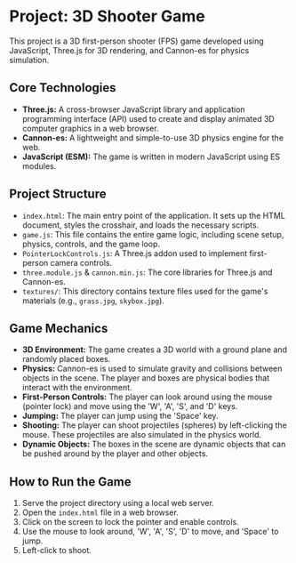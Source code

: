 
# Project: 3D Shooter Game

This project is a 3D first-person shooter (FPS) game developed using JavaScript, Three.js for 3D rendering, and Cannon-es for physics simulation.

## Core Technologies

*   **Three.js:** A cross-browser JavaScript library and application programming interface (API) used to create and display animated 3D computer graphics in a web browser.
*   **Cannon-es:** A lightweight and simple-to-use 3D physics engine for the web.
*   **JavaScript (ESM):** The game is written in modern JavaScript using ES modules.

## Project Structure

*   `index.html`: The main entry point of the application. It sets up the HTML document, styles the crosshair, and loads the necessary scripts.
*   `game.js`: This file contains the entire game logic, including scene setup, physics, controls, and the game loop.
*   `PointerLockControls.js`: A Three.js addon used to implement first-person camera controls.
*   `three.module.js` & `cannon.min.js`: The core libraries for Three.js and Cannon-es.
*   `textures/`: This directory contains texture files used for the game's materials (e.g., `grass.jpg`, `skybox.jpg`).

## Game Mechanics

*   **3D Environment:** The game creates a 3D world with a ground plane and randomly placed boxes.
*   **Physics:** Cannon-es is used to simulate gravity and collisions between objects in the scene. The player and boxes are physical bodies that interact with the environment.
*   **First-Person Controls:** The player can look around using the mouse (pointer lock) and move using the 'W', 'A', 'S', and 'D' keys.
*   **Jumping:** The player can jump using the 'Space' key.
*   **Shooting:** The player can shoot projectiles (spheres) by left-clicking the mouse. These projectiles are also simulated in the physics world.
*   **Dynamic Objects:** The boxes in the scene are dynamic objects that can be pushed around by the player and other objects.

## How to Run the Game

1.  Serve the project directory using a local web server.
2.  Open the `index.html` file in a web browser.
3.  Click on the screen to lock the pointer and enable controls.
4.  Use the mouse to look around, 'W', 'A', 'S', 'D' to move, and 'Space' to jump.
5.  Left-click to shoot.
